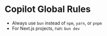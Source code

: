# Copilot Global Rules

- Always use `bun` instead of `npm`, `yarn`, or `pnpm`
- For Next.js projects, run: `bun dev`
